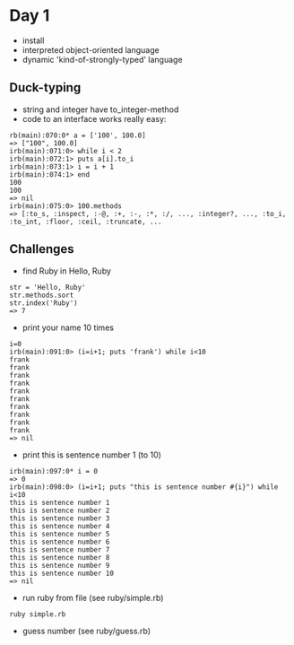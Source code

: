 # Day 1
- install
- interpreted object-oriented language
- dynamic 'kind-of-strongly-typed' language

## Duck-typing
- string and integer have to_integer-method
- code to an interface works really easy:
```
rb(main):070:0* a = ['100', 100.0]
=> ["100", 100.0]
irb(main):071:0> while i < 2
irb(main):072:1> puts a[i].to_i
irb(main):073:1> i = i + 1
irb(main):074:1> end
100
100
=> nil
irb(main):075:0> 100.methods
=> [:to_s, :inspect, :-@, :+, :-, :*, :/, ..., :integer?, ..., :to_i, :to_int, :floor, :ceil, :truncate, ...
```
## Challenges
- find Ruby in Hello, Ruby
```
str = 'Hello, Ruby'
str.methods.sort
str.index('Ruby')
=> 7
```

- print your name 10 times
```
i=0
irb(main):091:0> (i=i+1; puts 'frank') while i<10
frank
frank
frank
frank
frank
frank
frank
frank
frank
frank
=> nil

```

- print this is sentence number 1 (to 10)
```
irb(main):097:0* i = 0
=> 0
irb(main):098:0> (i=i+1; puts "this is sentence number #{i}") while i<10
this is sentence number 1
this is sentence number 2
this is sentence number 3
this is sentence number 4
this is sentence number 5
this is sentence number 6
this is sentence number 7
this is sentence number 8
this is sentence number 9
this is sentence number 10
=> nil
```

- run ruby from file (see ruby/simple.rb)
```
ruby simple.rb
```

- guess number (see ruby/guess.rb) 


